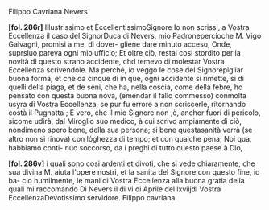 Filippo Cavriana
Nevers



**[fol. 286r]**
Illustrissimo et EccellentissimoSignore
Io non scrissi, a Vostra Eccellenza il caso del SignorDuca di Nevers, mio Padronepercioche M. Vigo Galvagni, promisi a me, di dover-
gliene dare minuto acceso, Onde, suprsluo pareva ogni mio ufficio; Et oltre ciò, restai cosi stordito per la novità di questo strano accidente, chd temevo di molestar Vostra Eccellenza scrivendole. Ma perché, io veggo le cose del Signorepigliar buona forma, et che da cinque di in que, ogni accidente si rimette, si di quelli della piaga, et de seni, che ha, nella coscia, come della febre, ho pensato con questa buona nova, (emendar il fallo commesso) conmolta usyra di Vostra Eccellenza, se pur fu errore a non scriscerle, ritornando costà il Pugnatta ; E vero, che il mio Signore non ,è, anchor fuori di pericolo, sicome udirà, dal Miroglio suo medico, à cui scrivo ampiamente di ciò, nondimeno spero bene, della sua persona; si bene questasanità verrà (se altro non si rinova) con lo̍ghezza di tempo; et con qualche pena; Noi qua, habbiamo conti-
nuo soccorso, da i preghi di tutto questo paese à Dio,

**[fol. 286v]**
i quali sono cosi ardenti et divoti, che si vede chiaramente, che sua divina M. aiuta l'opere nostri, et la sanita del Signore con questo fine, io ba-
cio humilmente, le mani di Vostra Eccellenza alla buona gratia della quali mi raccomando
Di Nevers il di vi di Aprile del lxviijdi Vostra EccellenzaDevotissimo servidore.
          Filippo cavriana
